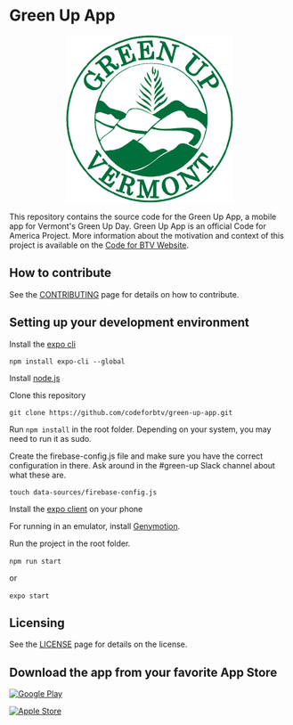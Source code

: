 # Green Up App

<p align="center">
  <img alt="Green Up Vermont Logo" width="300" height="300" src="./assets/images/app.png">
</p>

This repository contains the source code for the Green Up App, a mobile app for Vermont's Green Up Day. Green Up App is an official Code for America Project. More information about the motivation and context of this project is available on the [Code for BTV Website](http://codeforbtv.org/projects/greenup-app).

## How to contribute

See the [CONTRIBUTING](./CONTRIBUTING.md) page for details on how to contribute.

## Setting up your development environment

Install the [expo cli](https://expo.io/tools#cli) 

```
npm install expo-cli --global
```

Install [node.js](https://nodejs.org/en/)

Clone this repository
```
git clone https://github.com/codeforbtv/green-up-app.git
```
Run ```npm install``` in the root folder. Depending on your system, you may need to run it as sudo.

Create the firebase-config.js file and make sure you have the correct configuration in there. Ask around in the #green-up Slack channel about what these are.

```
touch data-sources/firebase-config.js
```

Install the [expo client](https://expo.io/tools#client) on your phone

For running in an emulator, install [Genymotion](https://www.genymotion.com/).

Run the project in the root folder.

```npm run start``` 

or 

```expo start```

## Licensing

See the [LICENSE](./LICENSE.md) page for details on the license.

## Download the app from your favorite App Store
[![Google Play](https://marketing-image-production.s3.amazonaws.com/uploads/f6b617affe48b29f9e8e0cd4a2f00f8a689d4af60644ecb4815df27a6dfeded92347f4846b4f51c48ba3e1db61bb074baa745bb002c4a0bda12ec99213fc7f93.png "Download in Google Play")](https://play.google.com/store/apps/details?id=org.greenupvermont.app)

[![Apple Store](https://marketing-image-production.s3.amazonaws.com/uploads/b4e302ed648152b727e7dc9bd648e5ab962c68e414be6220b31e8013080f9fbd86cb9f9358cf8a3bcd3a00af309034c6ec68cb7ce1dfa7317e9b97d07cd4bbc6.png "Download in Apple Store")](https://itunes.apple.com/us/app/green-up-vermont/id1364770239?mt=8)

